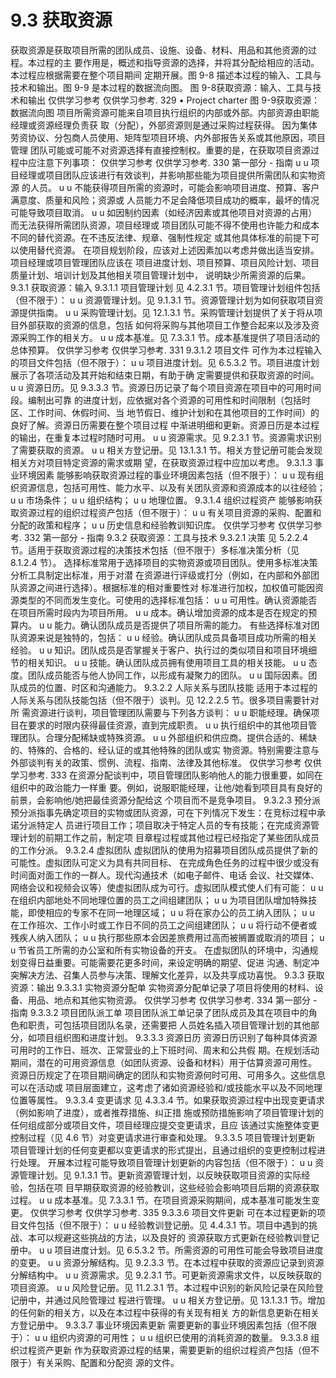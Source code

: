 # 9.3 获取资源
获取资源是获取项目所需的团队成员、设施、设备、材料、用品和其他资源的过程。本过程的主
要作用是，概述和指导资源的选择，并将其分配给相应的活动。本过程应根据需要在整个项目期间
定期开展。图 9-8 描述本过程的输入、工具与技术和输出。图 9-9 是本过程的数据流向图。
图 9-8获取资源：输入、工具与技术和输出
仅供学习参考 仅供学习参考.
329
• Project
charter
图 9-9获取资源：数据流向图
项目所需资源可能来自项目执行组织的内部或外部。内部资源由职能经理或资源经理负责获
取（分配），外部资源则是通过采购过程获得。
因为集体劳资协议、分包商人员使用、矩阵型项目环境、内外部报告关系或其他原因，项目管理
团队可能或可能不对资源选择有直接控制权。重要的是，在获取项目资源过程中应注意下列事项：
仅供学习参考 仅供学习参考.
330  第一部分 - 指南
u u 项目经理或项目团队应该进行有效谈判，并影响那些能为项目提供所需团队和实物资源
的人员。
u u 不能获得项目所需的资源时，可能会影响项目进度、预算、客户满意度、质量和风险；资源或
人员能力不足会降低项目成功的概率，最坏的情况可能导致项目取消。
u u 如因制约因素（如经济因素或其他项目对资源的占用）而无法获得所需团队资源，项目经理或
项目团队可能不得不使用也许能力和成本不同的替代资源。在不违反法律、规章、强制性规定
或其他具体标准的前提下可以使用替代资源。
在项目规划阶段，应该对上述因素加以考虑并做出适当安排。项目经理或项目管理团队应该在
项目进度计划、项目预算、项目风险计划、项目质量计划、培训计划及其他相关项目管理计划中，
说明缺少所需资源的后果。
9.3.1 获取资源：输入
9.3.1.1 项目管理计划
见 4.2.3.1 节。项目管理计划组件包括（但不限于）：
u u 资源管理计划。见 9.1.3.1 节。资源管理计划为如何获取项目资源提供指南。
u u 采购管理计划。见 12.1.3.1 节。采购管理计划提供了关于将从项目外部获取的资源的信息，包括
如何将采购与其他项目工作整合起来以及涉及资源采购工作的相关方。
u u 成本基准。见 7.3.3.1 节。成本基准提供了项目活动的总体预算。
仅供学习参考 仅供学习参考.
331
9.3.1.2 项目文件
可作为本过程输入的项目文件包括（但不限于）：
u u 项目进度计划。见 6.5.3.2 节。项目进度计划展示了各项活动及其开始和结束日期，有助于确
定需要提供和获取资源的时间。
u u 资源日历。见 9.3.3.3 节。资源日历记录了每个项目资源在项目中的可用时间段。编制出可靠
的进度计划，应依据对各个资源的可用性和时间限制（包括时区、工作时间、休假时间、当
地节假日、维护计划和在其他项目的工作时间）的良好了解。资源日历需要在整个项目过程
中渐进明细和更新。资源日历是本过程的输出，在重复本过程时随时可用。
u u 资源需求。见 9.2.3.1 节。资源需求识别了需要获取的资源。
u u 相关方登记册。见 13.1.3.1 节。相关方登记册可能会发现相关方对项目特定资源的需求或期
望，在获取资源过程中应加以考虑。
9.3.1.3 事业环境因素
能够影响获取资源过程的事业环境因素包括（但不限于）：
u u 现有组织资源信息，包括可用性、能力水平、以及有关团队资源和资源成本的以往经验；
u u 市场条件；
u u 组织结构；
u u 地理位置。
9.3.1.4 组织过程资产
能够影响获取资源过程的组织过程资产包括（但不限于）：
u u 有关项目资源的采购、配置和分配的政策和程序；
u u 历史信息和经验教训知识库。
仅供学习参考 仅供学习参考.
332  第一部分 - 指南
9.3.2 获取资源：工具与技术
9.3.2.1 决策
见 5.2.2.4 节。适用于获取资源过程的决策技术包括（但不限于）多标准决策分析（见 8.1.2.4 节）。
选择标准常用于选择项目的实物资源或项目团队。使用多标准决策分析工具制定出标准，用于对潜
在资源进行评级或打分（例如，在内部和外部团队资源之间进行选择）。根据标准的相对重要性对
标准进行加权，加权值可能因资源类型的不同而发生变化。可使用的选择标准包括：
u u 可用性。确认资源能否在项目所需时段内为项目所用。
u u 成本。确认增加资源的成本是否在规定的预算内。
u u 能力。确认团队成员是否提供了项目所需的能力。
有些选择标准对团队资源来说是独特的，包括：
u u 经验。确认团队成员具备项目成功所需的相关经验。
u u 知识。团队成员是否掌握关于客户、执行过的类似项目和项目环境细节的相关知识。
u u 技能。确认团队成员拥有使用项目工具的相关技能。
u u 态度。团队成员能否与他人协同工作，以形成有凝聚力的团队。
u u 国际因素。团队成员的位置、时区和沟通能力。
9.3.2.2 人际关系与团队技能
适用于本过程的人际关系与团队技能包括（但不限于）谈判。见 12.2.2.5 节。很多项目需要针对所
需资源进行谈判，项目管理团队需要与下列各方谈判：
u u 职能经理。确保项目在要求的时限内获得最佳资源，直到完成职责。
u u 执行组织中的其他项目管理团队。合理分配稀缺或特殊资源。
u u 外部组织和供应商。提供合适的、稀缺的、特殊的、合格的、经认证的或其他特殊的团队或实
物资源。特别需要注意与外部谈判有关的政策、惯例、流程、指南、法律及其他标准。
仅供学习参考 仅供学习参考.
333
在资源分配谈判中，项目管理团队影响他人的能力很重要，如同在组织中的政治能力一样重
要。例如，说服职能经理，让他/她看到项目具有良好的前景，会影响他/她把最佳资源分配给这
个项目而不是竞争项目。
9.3.2.3 预分派
预分派指事先确定项目的实物或团队资源，可在下列情况下发生：在竞标过程中承诺分派特定人
员进行项目工作；项目取决于特定人员的专有技能；在完成资源管理计划的前期工作之前，制定项
目章程过程或其他过程已经指定了某些团队成员的工作分派。
9.3.2.4 虚拟团队
虚拟团队的使用为招募项目团队成员提供了新的可能性。虚拟团队可定义为具有共同目标、
在完成角色任务的过程中很少或没有时间面对面工作的一群人。现代沟通技术（如电子邮件、电话
会议、社交媒体、网络会议和视频会议等）使虚拟团队成为可行。虚拟团队模式使人们有可能：
u u 在组织内部地处不同地理位置的员工之间组建团队；
u u 为项目团队增加特殊技能，即使相应的专家不在同一地理区域；
u u 将在家办公的员工纳入团队；
u u 在工作班次、工作小时或工作日不同的员工之间组建团队；
u u 将行动不便者或残疾人纳入团队；
u u 执行那些原本会因差旅费用过高而被搁置或取消的项目；
u u 节省员工所需的办公室和所有实物设备的开支。
在虚拟团队的环境中，沟通规划变得日益重要。可能需要花更多时间，来设定明确的期望、促进
沟通、制定冲突解决方法、召集人员参与决策、理解文化差异，以及共享成功喜悦。
9.3.3 获取资源：输出
9.3.3.1 实物资源分配单
实物资源分配单记录了项目将使用的材料、设备、用品、地点和其他实物资源。
仅供学习参考 仅供学习参考.
334  第一部分 - 指南
9.3.3.2 项目团队派工单
项目团队派工单记录了团队成员及其在项目中的角色和职责，可包括项目团队名录，还需要把
人员姓名插入项目管理计划的其他部分，如项目组织图和进度计划。
9.3.3.3 资源日历
资源日历识别了每种具体资源可用时的工作日、班次、正常营业的上下班时间、周末和公共假
期。在规划活动期间，潜在的可用资源信息（如团队资源、设备和材料）用于估算资源可用性。
资源日历规定了在项目期间确定的团队和实物资源何时可用、可用多久。这些信息可以在活动或
项目层面建立，这考虑了诸如资源经验和/或技能水平以及不同地理位置等属性。
9.3.3.4 变更请求
见 4.3.3.4 节。如果获取资源过程中出现变更请求（例如影响了进度），或者推荐措施、纠正措
施或预防措施影响了项目管理计划的任何组成部分或项目文件，项目经理应提交变更请求，且应
该通过实施整体变更控制过程（见 4.6 节）对变更请求进行审查和处理。
9.3.3.5 项目管理计划更新
项目管理计划的任何变更都以变更请求的形式提出，且通过组织的变更控制过程进行处理。
开展本过程可能导致项目管理计划更新的内容包括（但不限于）：
u u 资源管理计划。见 9.1.3.1 节。更新资源管理计划，以反映获取项目资源的实际经验，包括在项
目早期获取资源的经验教训，这些经验会影响项目后期的资源获取过程。
u u 成本基准。见 7.3.3.1 节。在项目资源采购期间，成本基准可能发生变更。
仅供学习参考 仅供学习参考.
335
9.3.3.6 项目文件更新
可在本过程更新的项目文件包括（但不限于）：
u u 经验教训登记册。见 4.4.3.1 节。项目中遇到的挑战、本可以规避这些挑战的方法，以及良好的
资源获取方式更新在经验教训登记册中。
u u 项目进度计划。见 6.5.3.2 节。所需资源的可用性可能会导致项目进度的变更。
u u 资源分解结构。见 9.2.3.3 节。在本过程中获取的资源应记录到资源分解结构中。
u u 资源需求。见 9.2.3.1 节。可更新资源需求文件，以反映获取的项目资源。
u u 风险登记册。见 11.2.3.1 节。本过程中识别的新风险记录在风险登记册中，并通过风险管理过
程进行管理。
u u 相关方登记册。见 13.1.3.1 节。增加的任何新的相关方，以及在本过程中获得的有关现有相关
方的新信息更新在相关方登记册中。
9.3.3.7 事业环境因素更新
需要更新的事业环境因素包括（但不限于）：
u u 组织内资源的可用性；
u u 组织已使用的消耗资源的数量。
9.3.3.8 组织过程资产更新
作为获取资源过程的结果，需要更新的组织过程资产包括（但不限于）有关采购、配置和分配资
源的文件。